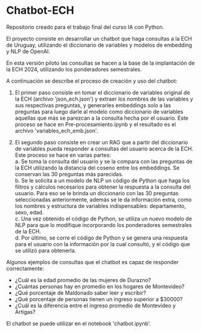 # Chatbot-ECH
Repositorio creado para el trabajo final del curso IA con Python. 

El proyecto consiste en desarrollar un chatbot que haga consultas a la ECH de Uruguay, utilizando el diccionario de variables y modelos de embedding y NLP de OpenAI.

En esta versión piloto las consultas se hacen a la base de la implantación de la ECH 2024, utilizando los ponderadores semestrales.

A continuación se describe el proceso de creación y uso del chatbot:

1. El primer paso consiste en tomar el diccionario de variables original de la ECH (archivo 'json_ech.json') y extraer los nombres de las variables y sus respectivas preguntas, y generarles embeddings
solo a las preguntas para luego darle al modelo como diccionario de variables aquellas que más se parezcan a la consulta hecha por el usuario. Este proceso se hace en Pre-procesamiento.ipynb y el resultado
es el archivo 'variables_ech_emb.json'.

3. El segundo paso consiste en crear un RAG que a partir del diccionario de variables pueda responder a consultas del usuario acerca de la ECH. Este proceso se hace en varias partes:  
   a. Se toma la consulta del usuario y se la compara con las preguntas de la ECH utilizando la distancia del coseno entre los embeddings. Se conservan las 30 preguntas más parecidas.  
   b. Se le solicita a un modelo de NLP un código de Python que haga los filtros y cálculos necesarios para obtener la respuesta a la consulta del usuario. Para eso se le brinda un 
   diccionario con las 30 preguntas seleccionadas anteriormente, además se le da información extra, como los nombres y estructura de variables indispensables: departamento, sexo, edad.  
   c. Una vez obtenido el código de Python, se utiliza un nuevo modelo de NLP para que lo modifique incorporando los ponderadores semestrales de la ECH.  
   d. Por último, se corre el código de Python y se genera una respuesta para el usuario con la información por la cual consultó, y el código que se utilizó para obtenerla.  

Algunos ejemplos de consultas que el chatbot es capaz de responder correctamente:

- ¿Cuál es la edad promedio de las mujeres de Durazno?
- ¿Cuántas personas hay en promedio en los hogares de Montevideo?
- ¿Qué porcentaje de Maldonado saber leer y escribir?
- ¿Qué porcentaje de personas tienen un ingreso superior a $30000?
- ¿Cuál es la diferencia entre el ingreso promedio de Montevideo y Artigas?

El chatbot se puede utilizar en el notebook 'chatbot.ipynb'.
